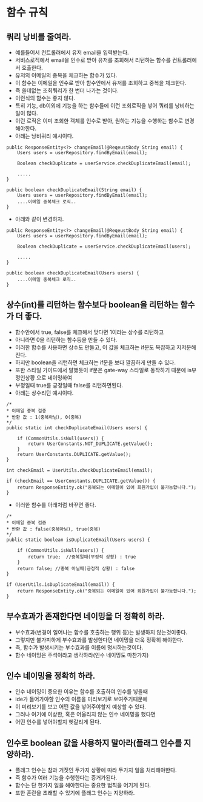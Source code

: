 # 함수 규칙

## 쿼리 낭비를 줄여라.
* 예를들어서 컨트롤러에서 유저 email을 입력받는다.
* 서비스로직에서 email을 인수로 받아 유저를 조회해서 리턴하는 함수를 컨트롤러에서 호출한다.
* 유저의 이메일의 중복을 체크하는 함수가 있다.
* 이 함수는 이메일을 인수로 받아 함수안에서 유저를 조회하고 중복을 체크한다.
* 즉 쓸데없는 조회쿼리가 한 번더 나가는 것이다.
* 이런식의 함수는 좋지 않다.
* 특히 기능, db이외에 기능을 하는 함수들에 이런 조회로직을 넣어 쿼리를 낭비하는 일이 많다.
* 이런 로직은 이미 조회한 객체를 인수로 받아, 원하는 기능을 수행하는 함수로 변경해야한다.
* 아래는 낭비쿼리 예시이다.
```
public ResponseEntity<?> changeEmail(@ReqeustBody String email) {
    Users users = userRepository.findByEmail(email);

    Boolean checkDuplicate = userService.checkDuplicateEmail(email);

    .....
}

public boolean checkDuplicateEmail(String email) {
    Users users = userRepository.findByEmail(email);
    ....이메일 중복체크 로직..
}
```
* 아래와 같이 변경하자.
```
public ResponseEntity<?> changeEmail(@ReqeustBody String email) {
    Users users = userRepository.findByEmail(email);

    Boolean checkDuplicate = userService.checkDuplicateEmail(users);

    .....
}

public boolean checkDuplicateEmail(Users users) {
    ....이메일 중복체크 로직..
}
```

## 상수(int)를 리턴하는 함수보다 boolean을 리턴하는 함수가 더 좋다.
* 함수안에서 true, false를 체크해서 맞다면 1이라는 상수를 리턴하고
* 아니라면 0을 리턴하는 함수등을 만들 수 있다.
* 이러한 함수를 사용하면 상수도 만들고, 이 값을 체크하는 if문도 복잡하고 지저분해진다.
* 하지만 boolean을 리턴하면 체크하는 if문을 보다 깔끔하게 만들 수 있다.
* 또한 스타일 가이드에서 말했듯이 if문은 gate-way 스타일로 동작하기 때문에 is부정인상황 으로 네이밍하여
* 부정일때 true를 긍정일때 false를 리턴하면된다.
* 아래는 상수리턴 예시이다.
```
/*
* 이메일 중복 검증
* 반환 값 : 1(중복아님), 0(중복)
*/
public static int checkDuplicateEmail(Users users) {

    if (CommonUtils.isNull(users)) {
        return UserConstants.NOT_DUPLICATE.getValue();
    }
    return UserConstants.DUPLICATE.getValue();
}

int checkEmail = UserUtils.checkDuplicateEmail(email);

if (checkEmail == UserConstants.DUPLICATE.getValue()) {
    return ResponseEntity.ok("중복되는 이메일이 있어 회원가입이 불가능합니다.");
}
```
* 이러한 함수를 아래처럼 바꾸면 좋다.
```
/*
* 이메일 중복 검증
* 반환 값 : false(중복아님), true(중복)
*/
public static boolean isDuplicateEmail(Users users) {

    if (CommonUtils.isNull(users)) {
        return true;  //중복일때(부정적 상황) : true
    }
    return false; //중복 아닐때(긍정적 상황) : false
}

if (UserUtils.isDuplicateEmail(email)) {
    return ResponseEntity.ok("중복되는 이메일이 있어 회원가입이 불가능합니다.");
}
```

## 부수효과가 존재한다면 네이밍을 더 정확히 하라.
* 부수효과(변경이 일어나는 함수를 호출하는 행위 등)는 발생하지 않는것이좋다.
* 그렇지만 불가피하게 부수효과를 발생한다면 네이밍을 더욱 정확히 해야한다.
* 즉, 함수가 발생시키는 부수효과를 이름에 명시하는것이다.
* 함수 네이밍은 주석이라고 생각하라(인수 네이밍도 마찬가지)

## 인수 네이밍을 정확히 하라.
* 인수 네이밍이 중요한 이유는 함수를 호출하여 인수를 넣을때
* ide가 들어가야할 인수의 이름을 미리보기로 보여주기때문에
* 이 미리보기를 보고 어떤 값을 넣어주야할지 예상할 수 있다.
* 그러나 여기에 이상한, 혹은 어울리지 않는 인수 네이밍을 했다면
* 어떤 인수를 넣어야할지 헷갈리게 된다.

## 인수로 boolean 값을 사용하지 말아라(플래그 인수를 지양하라).
* 플래그 인수는 참과 거짓인 두가지 상황에 따라 두가지 일을 처리해야한다.
* 즉 함수가 여러 기능을 수행한다는 증거가된다.
* 함수는 단 한가지 일을 해야한다는 중요한 법칙을 어기게 된다.
* 또한 혼란을 초래할 수 있기에 플래그 인수는 지양하라.
